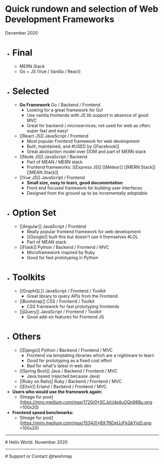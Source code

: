 # Quick rundown and selection of Web Development Frameworks 
December 2020

- # Final
    - MERN Stack
    - Go + JS (Vue / Vanilla / React)
- # **Selected**
    - **Go Framework** Go / Backend / Frontend
        - Looking for a great framework for Go! 
        - Use vanilla frontends with JS lib support in absence of good MVC
        - Great for backend / microservices; not used for web as often; super fast and easy!
    - [[React JS]] JavaScript / Frontend
        - Most popular Frontend framework for web development
        - Built, maintained, and #USED by [[Facebook]]
        - Great abstraction model over DOM and part of MERN stack
    - [[Node JS]] JavaScript / Backend
        - Part of MEAN / MERN stack
        - Frontend frameworks: [[Express JS]] [[Meteor]] [[MERN Stack]] [[MEAN Stack]]
    - [[Vue JS]] JavaScript / Frontend
        - **Small size, easy to learn, good documentation**
        - Front end focused framework for building user interfaces
        - Designed from the ground up to be incrementally adoptable
- # **Option Set**
    - [[Angular]] JavaScript / Frontend
        - Really popular frontend framework for web development
        - [[Google]] built this but doesn't use it themselves #LOL
        - Part of MEAN stack
    - [[Flask]] Python / Backend / Frontend / MVC
        - Microframework inspired by Ruby
        - Good for fast prototyping in Python
- # **Toolkits**
    - [[GraphQL]] JavaScript / Frontend / Toolkit
        - Great library to query APIs from the Frontend
    - [[Bootstrap]] CSS / Frontend / Toolkit
        - CSS framework for fast prototyping frontends
    - [[jQuery]] JavaScript / Frontend / Toolkit
        - Good add-on features for Frontend JS
- # **Others**
    - [[Django]] Python / Backend / Frontend / MVC
        - Frontend via templating libraries which are a nightmare to learn
        - Good for prototyping as a fixed cost effort
        - Bad for what's latest in web dev 
    - [[Spring Boot]] Java / Backend / Frontend / MVC
        - Java based (rejected because Java)
    - [[Ruby on Rails]] Ruby / Backend / Frontend / MVC
    - [[Elixir]] Erland / Backend / Frontend / MVC
- **Users who would use the framework again:**
    - ![Image for post](https://miro.medium.com/max/1720/0*5CJzUdx4uOQn988u.png =100x20)
- **Frontend speed benchmarks:**
    - ![Image for post](https://miro.medium.com/max/1534/0*BX7NDeUJFkQkYioD.png =100x20)


<hr/>
# Hello World.
November 2020
<hr/>
# Support or Contact
@twishmay
